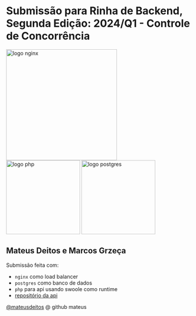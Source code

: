 # Submissão para Rinha de Backend, Segunda Edição: 2024/Q1 - Controle de Concorrência

<img src="https://upload.wikimedia.org/wikipedia/commons/c/c5/Nginx_logo.svg" alt="logo nginx" width="300" height="auto">
<br />
<img src="https://upload.wikimedia.org/wikipedia/commons/thumb/2/27/PHP-logo.svg/1920px-PHP-logo.svg.png" alt="logo php" width="200" height="auto">

<img src="https://upload.wikimedia.org/wikipedia/commons/2/29/Postgresql_elephant.svg" alt="logo postgres" width="200" height="auto">

## Mateus Deitos e Marcos Grzeça

Submissão feita com:

- `nginx` como load balancer
- `postgres` como banco de dados
- `php` para api usando swoole como runtime
- [repositório da api](https://github.com/mateusdeitos/rinha-2024-q1-php-swoole)

[@mateusdeitos](https://github.com/mateusdeitos) @ github mateus
